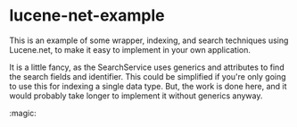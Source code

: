 # lucene-net-example
This is an example of some wrapper, indexing, and search techniques using Lucene.net, to make it easy to implement in your own application.

It is a little fancy, as the SearchService uses generics and attributes to find the search fields and identifier. This could be simplified if you're only going to use this for indexing a single data type. But, the work is done here, and it would probably take longer to implement it without generics anyway.

:magic:
